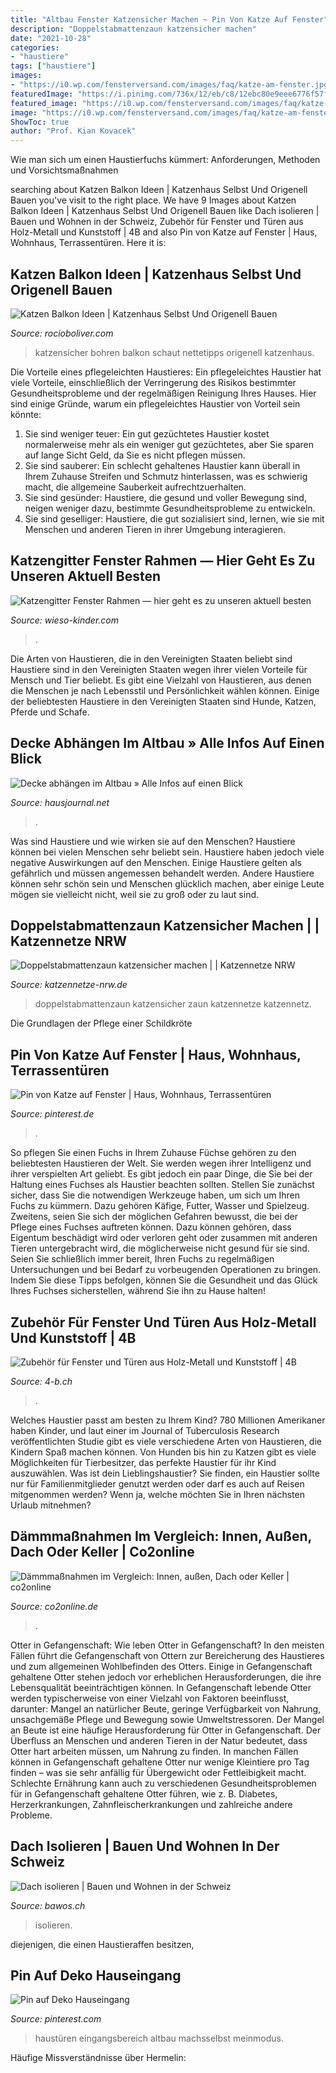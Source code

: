 ```yaml
---
title: "Altbau Fenster Katzensicher Machen ~ Pin Von Katze Auf Fenster"
description: "Doppelstabmattenzaun katzensicher machen"
date: "2021-10-28"
categories:
- "haustiere"
tags: ["haustiere"]
images:
- "https://i0.wp.com/fensterversand.com/images/faq/katze-am-fenster.jpg?strip=all"
featuredImage: "https://i.pinimg.com/736x/12/eb/c8/12ebc80e9eee6776f57fa289561de814.jpg"
featured_image: "https://i0.wp.com/fensterversand.com/images/faq/katze-am-fenster.jpg?strip=all"
image: "https://i0.wp.com/fensterversand.com/images/faq/katze-am-fenster.jpg?strip=all"
ShowToc: true
author: "Prof. Kian Kovacek"
---
```



Wie man sich um einen Haustierfuchs kümmert: Anforderungen, Methoden und Vorsichtsmaßnahmen

	

		
searching about Katzen Balkon Ideen | Katzenhaus Selbst Und Origenell Bauen you've visit to the right place. We have 9 Images about Katzen Balkon Ideen | Katzenhaus Selbst Und Origenell Bauen like Dach isolieren | Bauen und Wohnen in der Schweiz, Zubehör für Fenster und Türen aus Holz-Metall und Kunststoff | 4B and also Pin von Katze auf Fenster | Haus, Wohnhaus, Terrassentüren. Here it is:
		
    
## Katzen Balkon Ideen | Katzenhaus Selbst Und Origenell Bauen

<img loading=lazy src="https://i0.wp.com/fensterversand.com/images/faq/katze-am-fenster.jpg?strip=all" onerror="this.onerror=null;this.src='https://tse2.mm.bing.net/th?id=OIP.I4bT1EsMCKBfQFGQzdN2hwHaDS&amp;pid=15.1';" alt="Katzen Balkon Ideen | Katzenhaus Selbst Und Origenell Bauen">

_Source: rocioboliver.com_

>katzensicher bohren balkon schaut nettetipps origenell katzenhaus. 

	

Die Vorteile eines pflegeleichten Haustieres:
Ein pflegeleichtes Haustier hat viele Vorteile, einschließlich der Verringerung des Risikos bestimmter Gesundheitsprobleme und der regelmäßigen Reinigung Ihres Hauses. Hier sind einige Gründe, warum ein pflegeleichtes Haustier von Vorteil sein könnte:
1) Sie sind weniger teuer: Ein gut gezüchtetes Haustier kostet normalerweise mehr als ein weniger gut gezüchtetes, aber Sie sparen auf lange Sicht Geld, da Sie es nicht pflegen müssen.
2) Sie sind sauberer: Ein schlecht gehaltenes Haustier kann überall in Ihrem Zuhause Streifen und Schmutz hinterlassen, was es schwierig macht, die allgemeine Sauberkeit aufrechtzuerhalten.
3) Sie sind gesünder: Haustiere, die gesund und voller Bewegung sind, neigen weniger dazu, bestimmte Gesundheitsprobleme zu entwickeln.
4) Sie sind geselliger: Haustiere, die gut sozialisiert sind, lernen, wie sie mit Menschen und anderen Tieren in ihrer Umgebung interagieren.

    
## Katzengitter Fenster Rahmen — Hier Geht Es Zu Unseren Aktuell Besten

<img loading=lazy src="https://wieso-kinder.com/rjh/Xz4940WaTrTPtg-W6Zzc_wHaLX.jpg" onerror="this.onerror=null;this.src='https://tse2.mm.bing.net/th?id=OIP.SMykuE9Ltl4OQw3wjdgOjgAAAA&amp;pid=15.1';" alt="Katzengitter Fenster Rahmen — hier geht es zu unseren aktuell besten">

_Source: wieso-kinder.com_

>. 

	

Die Arten von Haustieren, die in den Vereinigten Staaten beliebt sind
Haustiere sind in den Vereinigten Staaten wegen ihrer vielen Vorteile für Mensch und Tier beliebt. Es gibt eine Vielzahl von Haustieren, aus denen die Menschen je nach Lebensstil und Persönlichkeit wählen können. Einige der beliebtesten Haustiere in den Vereinigten Staaten sind Hunde, Katzen, Pferde und Schafe.

    
## Decke Abhängen Im Altbau » Alle Infos Auf Einen Blick

<img loading=lazy src="https://www.hausjournal.net/wp-content/uploads/decke-abhaengen-altbau.jpg" onerror="this.onerror=null;this.src='https://tse1.mm.bing.net/th?id=OIP.HTFwUqFUCJC6f507WXl6eAHaE8&amp;pid=15.1';" alt="Decke abhängen im Altbau » Alle Infos auf einen Blick">

_Source: hausjournal.net_

>. 

	

Was sind Haustiere und wie wirken sie auf den Menschen?
Haustiere können bei vielen Menschen sehr beliebt sein. Haustiere haben jedoch viele negative Auswirkungen auf den Menschen. Einige Haustiere gelten als gefährlich und müssen angemessen behandelt werden. Andere Haustiere können sehr schön sein und Menschen glücklich machen, aber einige Leute mögen sie vielleicht nicht, weil sie zu groß oder zu laut sind.

    
## Doppelstabmattenzaun Katzensicher Machen | | Katzennetze NRW

<img loading=lazy src="https://katzennetze-nrw.de/wp-content/uploads/2017/10/stabmatten_Zaun_mit_Katzennetz_und_Ueberkletterschutz.jpg" onerror="this.onerror=null;this.src='https://tse1.mm.bing.net/th?id=OIP.nhRBGUpU1tTFk_sKc3350QHaFj&amp;pid=15.1';" alt="Doppelstabmattenzaun katzensicher machen | | Katzennetze NRW">

_Source: katzennetze-nrw.de_

>doppelstabmattenzaun katzensicher zaun katzennetze katzennetz. 

	

Die Grundlagen der Pflege einer Schildkröte

    
## Pin Von Katze Auf Fenster | Haus, Wohnhaus, Terrassentüren

<img loading=lazy src="https://i.pinimg.com/736x/12/eb/c8/12ebc80e9eee6776f57fa289561de814.jpg" onerror="this.onerror=null;this.src='https://tse4.mm.bing.net/th?id=OIP.aV1hZQUtgIkT_Nqe16HsagHaDt&amp;pid=15.1';" alt="Pin von Katze auf Fenster | Haus, Wohnhaus, Terrassentüren">

_Source: pinterest.de_

>. 

	

So pflegen Sie einen Fuchs in Ihrem Zuhause
Füchse gehören zu den beliebtesten Haustieren der Welt. Sie werden wegen ihrer Intelligenz und ihrer verspielten Art geliebt. Es gibt jedoch ein paar Dinge, die Sie bei der Haltung eines Fuchses als Haustier beachten sollten. Stellen Sie zunächst sicher, dass Sie die notwendigen Werkzeuge haben, um sich um Ihren Fuchs zu kümmern. Dazu gehören Käfige, Futter, Wasser und Spielzeug. Zweitens, seien Sie sich der möglichen Gefahren bewusst, die bei der Pflege eines Fuchses auftreten können. Dazu können gehören, dass Eigentum beschädigt wird oder verloren geht oder zusammen mit anderen Tieren untergebracht wird, die möglicherweise nicht gesund für sie sind. Seien Sie schließlich immer bereit, Ihren Fuchs zu regelmäßigen Untersuchungen und bei Bedarf zu vorbeugenden Operationen zu bringen. Indem Sie diese Tipps befolgen, können Sie die Gesundheit und das Glück Ihres Fuchses sicherstellen, während Sie ihn zu Hause halten!

    
## Zubehör Für Fenster Und Türen Aus Holz-Metall Und Kunststoff | 4B

<img loading=lazy src="https://i1.wp.com/4-b.ch/wp-content/uploads/2021/04/katze-entspannt.jpg?fit=1645%2C1316&amp;ssl=1&amp;w=1024" onerror="this.onerror=null;this.src='https://tse4.mm.bing.net/th?id=OIP.eEocG2keSbQvUJJi7p9xwAHaF7&amp;pid=15.1';" alt="Zubehör für Fenster und Türen aus Holz-Metall und Kunststoff | 4B">

_Source: 4-b.ch_

>. 

	

Welches Haustier passt am besten zu Ihrem Kind?
780 Millionen Amerikaner haben Kinder, und laut einer im Journal of Tuberculosis Research veröffentlichten Studie gibt es viele verschiedene Arten von Haustieren, die Kindern Spaß machen können. Von Hunden bis hin zu Katzen gibt es viele Möglichkeiten für Tierbesitzer, das perfekte Haustier für ihr Kind auszuwählen. Was ist dein Lieblingshaustier? Sie finden, ein Haustier sollte nur für Familienmitglieder genutzt werden oder darf es auch auf Reisen mitgenommen werden? Wenn ja, welche möchten Sie in Ihren nächsten Urlaub mitnehmen?

    
## Dämmmaßnahmen Im Vergleich: Innen, Außen, Dach Oder Keller | Co2online

<img loading=lazy src="https://www.co2online.de/fileadmin/co2/Multimedia/Infografiken/sparpotenzial-daemmung-fenster.png" onerror="this.onerror=null;this.src='https://tse4.mm.bing.net/th?id=OIP.2jmmCkmPWS_x7dP0T1w1wwHaFQ&amp;pid=15.1';" alt="Dämmmaßnahmen im Vergleich: Innen, außen, Dach oder Keller | co2online">

_Source: co2online.de_

>. 

	

Otter in Gefangenschaft: Wie leben Otter in Gefangenschaft?
In den meisten Fällen führt die Gefangenschaft von Ottern zur Bereicherung des Haustieres und zum allgemeinen Wohlbefinden des Otters. Einige in Gefangenschaft gehaltene Otter stehen jedoch vor erheblichen Herausforderungen, die ihre Lebensqualität beeinträchtigen können. In Gefangenschaft lebende Otter werden typischerweise von einer Vielzahl von Faktoren beeinflusst, darunter: Mangel an natürlicher Beute, geringe Verfügbarkeit von Nahrung, unsachgemäße Pflege und Bewegung sowie Umweltstressoren.
Der Mangel an Beute ist eine häufige Herausforderung für Otter in Gefangenschaft. Der Überfluss an Menschen und anderen Tieren in der Natur bedeutet, dass Otter hart arbeiten müssen, um Nahrung zu finden. In manchen Fällen können in Gefangenschaft gehaltene Otter nur wenige Kleintiere pro Tag finden – was sie sehr anfällig für Übergewicht oder Fettleibigkeit macht. Schlechte Ernährung kann auch zu verschiedenen Gesundheitsproblemen für in Gefangenschaft gehaltene Otter führen, wie z. B. Diabetes, Herzerkrankungen, Zahnfleischerkrankungen und zahlreiche andere Probleme.

    
## Dach Isolieren | Bauen Und Wohnen In Der Schweiz

<img loading=lazy src="https://i1.wp.com/bawos.ch/wp-content/uploads/2016/02/Dach-isolieren.jpg?resize=600%2C400&amp;ssl=1" onerror="this.onerror=null;this.src='https://tse3.mm.bing.net/th?id=OIP.Q1llmsbIqiJzmByTdYcUDQHaE8&amp;pid=15.1';" alt="Dach isolieren | Bauen und Wohnen in der Schweiz">

_Source: bawos.ch_

>isolieren. 

	

diejenigen, die einen Haustieraffen besitzen,

    
## Pin Auf Deko Hauseingang

<img loading=lazy src="https://i.pinimg.com/736x/e8/e6/b4/e8e6b4ca3422e4041fd0fdc2d63f89ab.jpg" onerror="this.onerror=null;this.src='https://tse3.mm.bing.net/th?id=OIP.EUMVQN1TvLJG1Pr9gpAJ1AHaFo&amp;pid=15.1';" alt="Pin auf Deko Hauseingang">

_Source: pinterest.com_

>haustüren eingangsbereich altbau machsselbst meinmodus. 

	

Häufige Missverständnisse über Hermelin:

